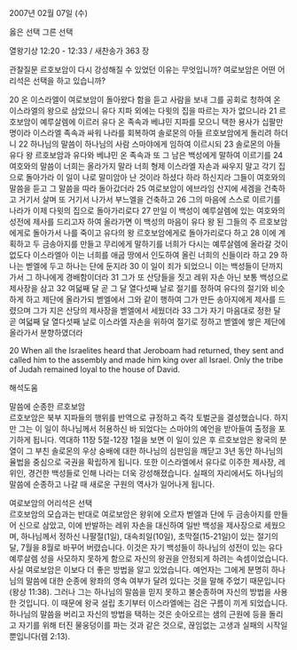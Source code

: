 2007년 02월 07일 (수)

옳은 선택 그른 선택



열왕기상 12:20 - 12:33 / 새찬송가 363 장


관찰질문
르호보암이 다시 강성해질 수 있었던 이유는 무엇입니까?
여로보암은 어떤 어리석은 선택을 하고 있습니까?

20 온 이스라엘이 여로보암이 돌아왔다 함을 듣고 사람을 보내 그를 공회로 청하여 온 이스라엘의 왕으로 삼았으니 유다 지파 외에는 다윗의 집을 따르는 자가 없으니라  21 르호보암이 예루살렘에 이르러 유다 온 족속과 베냐민 지파를 모으니 택한 용사가 십팔만 명이라 이스라엘 족속과 싸워 나라를 회복하여 솔로몬의 아들 르호보암에게 돌리려 하더니 22 하나님의 말씀이 하나님의 사람 스마야에게 임하여 이르시되 23 솔로몬의 아들 유다 왕 르호보암과 유다와 베냐민 온 족속과 또 그 남은 백성에게 말하여 이르기를 24 여호와의 말씀이 너희는 올라가지 말라 너희 형제 이스라엘 자손과 싸우지 말고 각기 집으로 돌아가라 이 일이 나로 말미암아 난 것이라 하셨다 하라 하신지라 그들이 여호와의 말씀을 듣고 그 말씀을 따라 돌아갔더라 25 여로보암이 에브라임 산지에 세겜을 건축하고 거기서 살며 또 거기서 나가서 부느엘을 건축하고 26 그의 마음에 스스로 이르기를 나라가 이제 다윗의 집으로 돌아가리로다 27 만일 이 백성이 예루살렘에 있는 여호와의 성전에 제사를 드리고자 하여 올라가면 이 백성의 마음이 유다 왕 된 그들의 주 르호보암에게로 돌아가서 나를 죽이고 유다의 왕 르호보암에게로 돌아가리로다 하고 28 이에 계획하고 두 금송아지를 만들고 무리에게 말하기를 너희가 다시는 예루살렘에 올라갈 것이 없도다 이스라엘아 이는 너희를 애굽 땅에서 인도하여 올린 너희의 신들이라 하고 29 하나는 벧엘에 두고 하나는 단에 둔지라 30 이 일이 죄가 되었으니 이는 백성들이 단까지 가서 그 하나에게 경배함이더라 31 그가 또 산당들을 짓고 레위 자손 아닌 보통 백성으로 제사장을 삼고 32 여덟째 달 곧 그 달 열다섯째 날로 절기를 정하여 유다의 절기와 비슷하게 하고 제단에 올라가되 벧엘에서 그와 같이 행하여 그가 만든 송아지에게 제사를 드렸으며 그가 지은 산당의 제사장을 벧엘에서 세웠더라 33 그가 자기 마음대로 정한 달 곧 여덟째 달 열다섯째 날로 이스라엘 자손을 위하여 절기로 정하고 벧엘에 쌓은 제단에 올라가서 분향하였더라 

20 When all the Israelites heard that Jeroboam had returned, they sent and called him to the assembly and made him king over all Israel. Only the tribe of Judah remained loyal to the house of David.

해석도움





말씀에 순종한 르호보암  
르호보암은 북부 지파들의 행위를 반역으로 규정하고 즉각 토벌군을 결성했습니다. 하지만 그는 이 일이 하나님께서 허용하신 바 되었다는 스마야의 예언을 받아들여 출정을 포기하게 됩니다. 역대하 11장 5절-12장 1절을 보면 이 일이 있은 후 르호보암은  왕국의 분열이 그 부친 솔로몬의 우상 숭배에 대한 하나님의 심판임을 깨닫고 3년 동안 하나님의 율법을 중심으로 국권을 확립하게 됩니다. 또한 이스라엘에서 유다로 이주한 제사장, 레위인, 경건한 백성들로 인해 나라는 더욱 강성해졌습니다. 실패의 자리에서도 하나님의 말씀에 순종하고 나갈 때 새로운 구원의 역사가 일어나게 됩니다.   

여로보암의 어리석은 선택  
르호보암의 모습과는 반대로 여로보암은 왕위에 오르자 벧엘과 단에 두 금송아지를 만들어 신으로 삼았고, 이에 반발하는 레위 자손을 대신하여 일반 백성을 제사장으로 세웠으며, 하나님께서 정하신 나팔절(1일), 대속죄일(10일), 초막절(15-21일)이 있는 절기의 달, 7월을 8월로 바꾸어 버렸습니다. 이것은 자기 백성들이 하나님의 성전이 있는 유다 예루살렘 성을 사모하지 못하게 함으로 자신의 왕권을 안정되게 하려는 속셈이었습니다. 사실 여로보암은 이보다 더 좋은 방법을 알고 있었습니다. 예언자는 그에게 분명히 하나님의 말씀에 대한 순종에 왕좌의 영속 여부가 달려 있다는 것을 말해 주었기 때문입니다(왕상 11:38). 그러나 그는 하나님의 말씀을 믿지 못하고 불순종하며 자신의 방법을 사용한 것입니다. 이 때문에 왕국 설립 초기부터 이스라엘에는 검은 구름이 끼게 되었습니다. 하나님의 말씀을 버리고 자신의 방법을 택하는 것은 솟아오르는 샘의 근원에 등을 돌리고 자기를 위해 터진 물웅덩이를 파는 것과 같은 것으로, 끊임없는 고생과 실패의 시작일 뿐입니다(렘 2:13).